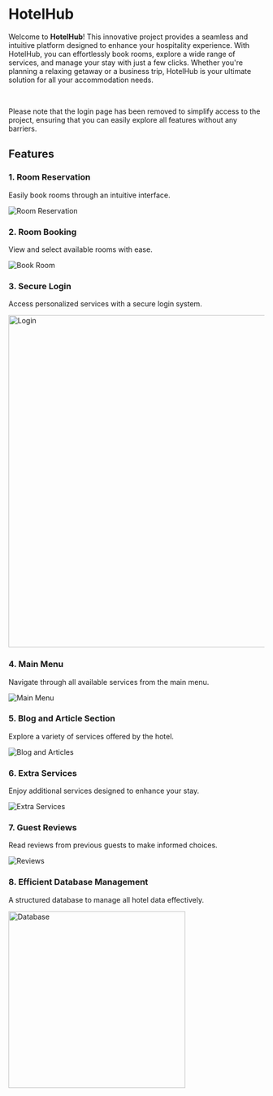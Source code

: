 <h1>HotelHub</h1>

<p>Welcome to <strong>HotelHub</strong>! This innovative project provides a seamless and intuitive platform designed to enhance your hospitality experience. With HotelHub, you can effortlessly book rooms, explore a wide range of services, and manage your stay with just a few clicks. Whether you're planning a relaxing getaway or a business trip, HotelHub is your ultimate solution for all your accommodation needs.</p><br>

<p>Please note that the login page has been removed to simplify access to the project, ensuring that you can easily explore all features without any barriers.</p>

<h2>Features</h2>

<h3>1. Room Reservation</h3>
<p>Easily book rooms through an intuitive interface.</p>
<img src="https://github.com/user-attachments/assets/307b15fa-5fc6-483d-a01c-37ea0cc32457" alt="Room Reservation">

<h3>2. Room Booking</h3>
<p>View and select available rooms with ease.</p>
<img src="https://github.com/user-attachments/assets/e05f2e59-04f6-4442-9af5-21740abd75a9" alt="Book Room">

<h3>3. Secure Login</h3>
<p>Access personalized services with a secure login system.</p>
<img src="https://github.com/user-attachments/assets/919d1958-3487-4c82-bda5-78e8be0831c2" alt="Login" width="654">

<h3>4. Main Menu</h3>
<p>Navigate through all available services from the main menu.</p>
<img src="https://github.com/user-attachments/assets/86d5b337-9bfb-4d3a-b647-6ad47bbef555" alt="Main Menu">

<h3>5. Blog and Article Section</h3>
<p>Explore a variety of services offered by the hotel.</p>
<img src="https://github.com/user-attachments/assets/78540433-f4d7-44f3-9652-993c9fd55bb8" alt="Blog and Articles">

<h3>6. Extra Services</h3>
<p>Enjoy additional services designed to enhance your stay.</p>
<img src="https://github.com/user-attachments/assets/45ea2692-5b58-4d8f-8c58-a4b3b5799425" alt="Extra Services">

<h3>7. Guest Reviews</h3>
<p>Read reviews from previous guests to make informed choices.</p>
<img src="https://github.com/user-attachments/assets/892e2124-58d1-44d6-826a-67405748a59b" alt="Reviews">

<h3>8. Efficient Database Management</h3>
<p>A structured database to manage all hotel data effectively.</p>
<img src="https://github.com/user-attachments/assets/392a15c5-c15b-44bf-8317-2ad4b85a66d8" alt="Database" width="348">
